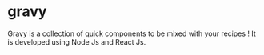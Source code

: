# gravy
Gravy is a collection of quick components to be mixed with your recipes ! It is developed using Node Js and React Js.
